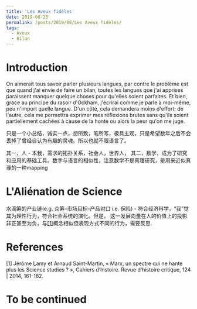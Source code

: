 ```yaml
---
title: 'Les Aveux fidèles'
date: 2019-08-25
permalink: /posts/2019/08/Les Aveux fidèles/
tags:
  - Aveux
  - Bilan
---
```


Introduction
==================
On aimerait tous savoir parler plusieurs langues, par contre le problème est que quand j'ai envie de faire un bilan, 
toutes les langues que j'ai apprises paraissent manquer quelque choses pour qu'elles soient parfaites. Et bien, grace au principe
du rasoir d'Ockham, j'écrirai comme je parle à moi-même, peu n'import quelle langue. D'un côté, cela demandera moins d'effort; 
de l'autre,  cela me permettra exprimer mes réflexions brutes sans qu'ils soient partiellement cachées à cause de la honte ou alors la peur
qu'on me juge. 

只是一个小总结，诚实一点，想所致，笔所写，极具主观，只是希望数年之后不会丢掉了曾经自认为有趣的灵魂。所以也就不限语言了。

其一，人 - 本我，需求的拓扑关系，社会人，世界人，
其二，数学，成为了研究和应用的基础工具。数字与语言的相似性，注意数学不是真理研究，是用来近似真理的一种mapping

L'Aliénation de Science
==================
水滴筹的产业链(e.g. 众筹-市场目标-产品对口 i.e. 保险) - 符合经济科学，“我”觉其为理性行为，符合社会系统的演化。但是，
这一发展向量在人的价值上的投影非正甚至为负，与[[1]](#1)概念相似但表现方式不同的行为，需要反思.

References
==================
<a id="1">[1]</a> 
Jérôme Lamy et Arnaud Saint-Martin, 
« Marx, un spectre qui ne hante plus les Science studies ? », 
Cahiers d’histoire. 
Revue d’histoire critique, 124 | 2014, 161-182.

To be continued
==================
